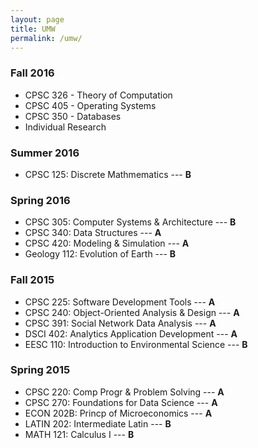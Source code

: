 ```yaml
---
layout: page
title: UMW
permalink: /umw/
---
```


### Fall 2016
* CPSC 326 - Theory of Computation
* CPSC 405 - Operating Systems
* CPSC 350 - Databases
* Individual Research

### Summer 2016
* CPSC 125: Discrete Mathmematics --- **B**

### Spring 2016
* CPSC 305: Computer Systems & Architecture --- **B**
* CPSC 340: Data Structures --- **A**
* CPSC 420: Modeling & Simulation --- **A**
* Geology 112: Evolution of Earth --- **B**

### Fall 2015
* CPSC 225: Software Development Tools --- **A**
* CPSC 240: Object-Oriented Analysis & Design --- **A**
* CPSC 391: Social Network Data Analysis --- **A**
* DSCI 402: Analytics Application Development --- **A**
* EESC 110: Introduction to Environmental Science --- **B**

### Spring 2015
* CPSC 220: Comp Progr & Problem Solving --- **A**
* CPSC 270: Foundations for Data Science --- **A**
* ECON 202B: Princp of Microeconomics --- **A**
* LATIN	202: Intermediate Latin --- **B**
* MATH 121: Calculus I --- **B**
